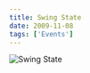 ```yaml
---
title: Swing State
date: 2009-11-08
tags: ['Events']
---
```


![Swing State](/rm_ation/images/2009-11-08.jpg)
